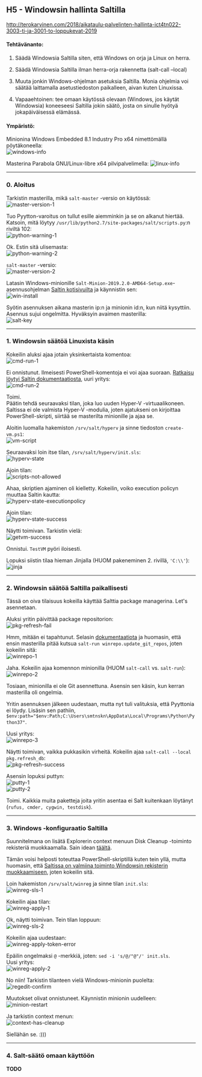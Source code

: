 ## H5 - Windowsin hallinta Saltilla

http://terokarvinen.com/2018/aikataulu-palvelinten-hallinta-ict4tn022-3003-ti-ja-3001-to-loppukevat-2019

#### Tehtävänanto:

1. Säädä Windowsia Saltilla siten, että Windows on orja ja Linux on herra.

2. Säädä Windowsia Saltilla ilman herra-orja rakennetta (salt-call –local)

3. Muuta jonkin Windows-ohjelman asetuksia Saltilla. Monia ohjelmia voi säätää laittamalla asetustiedoston paikalleen, aivan kuten Linuxissa.

4. Vapaaehtoinen: tee omaan käytössä olevaan (Windows, jos käytät Windowsia) koneeseesi Saltilla jokin säätö, josta on sinulle hyötyä jokapäiväisessä elämässä.

#### Ympäristö:

Minionina Windows Embedded 8.1 Industry Pro x64 nimettömällä pöytäkoneella:\
![windows-info](/assignments/h5-windows/screenshots/win-info.png)

Masterina Parabola GNU/Linux-libre x64 pilvipalvelimella:
![linux-info](/assignments/h5-windows/screenshots/linux-info.png)

---

### 0. Aloitus

Tarkistin masterilla, mikä `salt-master` -versio on käytössä:\
![master-version-1](/assignments/h5-windows/screenshots/master-version-1.png)

Tuo Pyytton-varoitus on tullut esille aiemminkin ja se on alkanut hiertää. Katsoin, mitä löytyy `/usr/lib/python2.7/site-packages/salt/scripts.py`:n riviltä 102:\
![python-warning-1](/assignments/h5-windows/screenshots/python-warning-1.png)

Ok. Estin sitä ulisemasta:\
![python-warning-2](/assignments/h5-windows/screenshots/python-warning-2.png)

`salt-master` -versio:\
![master-version-2](/assignments/h5-windows/screenshots/master-version-2.png)

Latasin Windows-minionille `Salt-Minion-2019.2.0-AMD64-Setup.exe`-asennusohjelman [Saltin kotisivuilta](https://docs.saltstack.com/en/latest/topics/installation/windows.html) ja käynnistin sen:\
![win-install](/assignments/h5-windows/screenshots/win-install.png)

Syötin asennuksen aikana masterin ip:n ja minionin id:n, kun niitä kysyttiin.\
Asennus sujui ongelmitta. Hyväksyin avaimen masterilla:\
![salt-key](/assignments/h5-windows/screenshots/salt-key.png)

---

### 1. Windowsin säätöä Linuxista käsin

Kokeilin aluksi ajaa jotain yksinkertaista komentoa:\
![cmd-run-1](/assignments/h5-windows/screenshots/cmd-run-1.png)

Ei onnistunut. Ilmeisesti PowerShell-komentoja ei voi ajaa suoraan. [Ratkaisu löytyi Saltin dokumentaatiosta](https://docs.saltstack.com/en/latest/ref/modules/all/salt.modules.cmdmod.html), uuri yritys:\
![cmd-run-2](/assignments/h5-windows/screenshots/cmd-run-2.png)

Toimi.\
Päätin tehdä seuraavaksi tilan, joka luo uuden Hyper-V -virtuaalikoneen. Saltissa ei ole valmista Hyper-V -modulia, joten ajatukseni on kirjoittaa PowerShell-skripti, siirtää se masterilta minionille ja ajaa se.

Aloitin luomalla hakemiston `/srv/salt/hyperv` ja sinne tiedoston `create-vm.ps1`:\
![vm-script](/assignments/h5-windows/screenshots/vm-script.png)

Seuraavaksi loin itse tilan, `/srv/salt/hyperv/init.sls`:\
![hyperv-state](/assignments/h5-windows/screenshots/hyperv-state.png)

Ajoin tilan:\
![scripts-not-allowed](/assignments/h5-windows/screenshots/scripts-not-allowed.png)

Ahaa, skriptien ajaminen oli kielletty. Kokeilin, voiko execution policyn muuttaa Saltin kautta:\
![hyperv-state-executionpolicy](/assignments/h5-windows/screenshots/hyperv-state-executionpolicy.png)

Ajoin tilan:\
![hyperv-state-success](/assignments/h5-windows/screenshots/hyperv-state-success.png)

Näytti toimivan. Tarkistin vielä:\
![getvm-success](/assignments/h5-windows/screenshots/getvm-success.png)

Onnistui. `TestVM` pyöri iloisesti.

Lopuksi siistin tilaa hieman Jinjalla (HUOM pakeneminen 2. rivillä, `'C:\\'`):\
![jinja](/assignments/h5-windows/screenshots/jinja.png)

---

### 2. Windowsin säätöä Saltilla paikallisesti

Tässä on oiva tilaisuus kokeilla käyttää Salttia package managerina. Let's asennetaan.

Aluksi yritin päivittää package repositorion:\
![pkg-refresh-fail](/assignments/h5-windows/screenshots/pkg-refresh-fail.png)

Hmm, mitään ei tapahtunut. Selasin [dokumentaatiota](https://docs.saltstack.com/en/latest/topics/windows/windows-package-manager.html) ja huomasin, että ensin masterilla pitää kutsua `salt-run winrepo.update_git_repos`, joten kokeilin sitä:\
![winrepo-1](/assignments/h5-windows/screenshots/winrepo-1.png)

Jaha. Kokeilin ajaa komennon minionilla (HUOM `salt-call` vs. `salt-run`):\
![winrepo-2](/assignments/h5-windows/screenshots/winrepo-2.png)

Tosiaan, minionilla ei ole Git asennettuna. Asensin sen käsin, kun kerran masterilla oli ongelmia.

Yritin asennuksen jälkeen uudestaan, mutta nyt tuli valituksia, että Pyyttonia ei löydy. Lisäsin sen pathiin, `$env:path="$env:Path;C:\Users\smtnskn\AppData\Local\Programs\Python\Python37"`.

Uusi yritys:\
![winrepo-3](/assignments/h5-windows/screenshots/winrepo-3.png)

Näytti toimivan, vaikka pukkasikin virheitä. Kokeilin ajaa `salt-call --local pkg.refresh_db`:\
![pkg-refresh-success](/assignments/h5-windows/screenshots/pkg-refresh-success.png)

Asensin lopuksi puttyn:\
![putty-1](/assignments/h5-windows/screenshots/putty-1.png)\
![putty-2](/assignments/h5-windows/screenshots/putty-2.png)

Toimi. Kaikkia muita paketteja joita yritin asentaa ei Salt kuitenkaan löytänyt (`rufus, cmder, cygwin, testdisk`).

---

### 3. Windows -konfiguraatio Saltilla

Suunnitelmana on lisätä Explorerin context menuun Disk Cleanup -toiminto rekisteriä muokkaamalla. Sain idean [täältä](https://www.online-tech-tips.com/windows-8/windows-8-registry-tweaks/).

Tämän voisi helposti toteuttaa PowerShell-skriptillä kuten tein yllä, mutta huomasin, että [Saltissa on valmiina toiminto Windowsin rekisterin muokkaamiseen](https://docs.saltstack.com/en/latest/ref/states/all/salt.states.reg.html), joten kokeilin sitä.

Loin hakemiston `/srv/salt/winreg` ja sinne tilan `init.sls`:\
![winreg-sls-1](/assignments/h5-windows/screenshots/winreg-sls-1.png)

Kokeilin ajaa tilan:\
![winreg-apply-1](/assignments/h5-windows/screenshots/winreg-apply-1.png)

Ok, näytti toimivan. Tein tilan loppuun:\
![winreg-sls-2](/assignments/h5-windows/screenshots/winreg-sls-2.png)

Kokeilin ajaa uudestaan:\
![winreg-apply-token-error](/assignments/h5-windows/screenshots/winreg-apply-token-error.png)

Epäilin ongelmaksi `@` -merkkiä, joten: `sed -i 's/@/"@"/' init.sls`.\
Uusi yritys:\
![winreg-apply-2](/assignments/h5-windows/screenshots/winreg-apply-2.png)

No niin! Tarkistin tilanteen vielä Windows-minionin puolelta:\
![regedit-confirm](/assignments/h5-windows/screenshots/regedit-confirm.png)

Muutokset olivat onnistuneet. Käynnistin minionin uudelleen:\
![minion-restart](/assignments/h5-windows/screenshots/minion-restart.png)

Ja tarkistin context menun:\
![context-has-cleanup](/assignments/h5-windows/screenshots/context-has-cleanup.png)

Siellähän se. :)))

---

### 4. Salt-säätö omaan käyttöön

**TODO**

